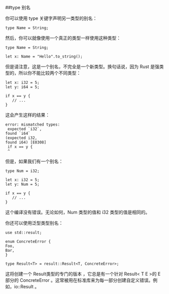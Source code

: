##type 别名

你可以使用 type 关键字声明另一类型的别名：

    type Name = String;

然后，你可以就像使用一个真正的类型一样使用这种类型：

    type Name = String;
    
    let x: Name = "Hello".to_string();

但是请注意，这是一个别名，不完全是一个新类型。换句话说，因为 Rust 是强类型的，所以你不能比较两个不同类型：

    let x: i32 = 5;
    let y: i64 = 5;
    
    if x == y {
       // ...
    }

这会产生这样的结果：

    error: mismatched types:
     expected `i32`,
    found `i64`
    (expected i32,
    found i64) [E0308]
     if x == y {
     ^

但是，如果我们有一个别名：

    type Num = i32;
    
    let x: i32 = 5;
    let y: Num = 5;
    
    if x == y {
       // ...
    }
    
这个编译没有错误。无论如何，Num 类型的值和 i32 类型的值是相同的。

你还可以使用泛型类型别名：

    use std::result;
    
    enum ConcreteError {
    Foo,
    Bar,
    }
    
    type Result<T> = result::Result<T, ConcreteError>;

这将创建一个 Result类型的专门的版本 ，它总是有一个针对 Result< T E >的 E 部分的 ConcreteError 。这常被用在标准库来为每一部分创建自定义错误。例如，io::Result 。
